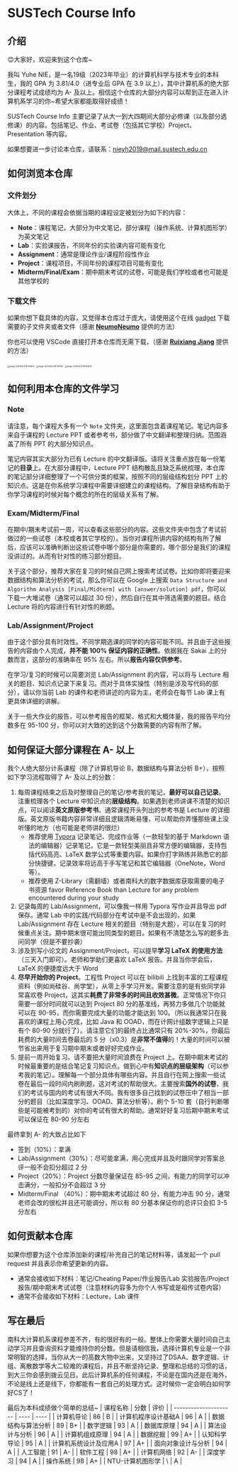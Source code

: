 # SUSTech Course Info

## 介绍

😊大家好，欢迎来到这个仓库~

我叫 Yuhe NIE，是一名19级（2023年毕业）的计算机科学与技术专业的本科生，我的 GPA 为 3.81/4.0（进专业后 GPA 在 3.9 以上），其中计算机系的绝大部分课程考试成绩均为 A- 及以上。相信这个仓库的大部分内容可以帮到正在进入计算机系学习的你~希望大家都能取得好成绩！

SUSTech Course Info 主要记录了从大一到大四期间大部分必修课（以及部分选修课）的内容。包括笔记、作业、考试卷（包括其它学校）Project、Presentation 等内容。

如果想要进一步讨论本仓库，请联系：nieyh2019@mail.sustech.edu.cn

## 如何浏览本仓库

### 文件划分

大体上，不同的课程会依据当期的课程设定被划分为如下的内容：

- **Note**：课程笔记，大部分为中文笔记，部分课程（操作系统、计算机图形学）为英文笔记
- **Lab**：实验课报告，不同年份的实验课内容可能有变化
- **Assignment**：通常是理论作业/课程阶段性作业
- **Project**：课程项目，不同年份的课程项目可能有变化
- **Midterm/Final/Exam**：期中期末考试的试卷，可能是我们学校或者也可能是其他学校的

### 下载文件

如果你想下载具体的内容，又觉得本仓库过于庞大，请使用这个在线 [gadget](https://minhaskamal.github.io/DownGit/#/home) 下载需要的子文件夹或者文件（感谢 **[NeumoNeumo](https://github.com/NeumoNeumo)** 提供的方法）

你也可以使用 VSCode 直接打开本仓库而无需下载，（感谢 [**Ruixiang Jiang**](https://github.com/RuixiangJiang) 提供的方法）

<img src="/readme_pic/vs1.png" alt="image-20240422110336835" style="zoom:30%;" />

<img src="/readme_pic/vs2.png" alt="image-20240422110336835" style="zoom:30%;" />

<img src="/readme_pic/vs3.png" alt="image-20240422110336835" style="zoom:30%;" />

## 如何利用本仓库的文件学习

### Note

请注意，每个课程大多有一个 `Note` 文件夹，这里面包含着课程笔记。笔记内容多来自于课程的 Lecture PPT 或者参考书，部分做了中文翻译和整理归纳。范围涵盖了所有 PPT 的大部分知识点。

笔记内容其实大部分为已有 Lecture 的中文翻译版。请将关注重点放在每一份笔记的**目录**上。在大部分课程中，Lecture PPT 结构散乱且缺乏系统梳理，本仓库的笔记部分详细整理了一个可供分类的框架，按照不同的层级结构划分 PPT 上的知识点。这是在你系统学习课程中需要详细建立的课程结构。了解目录结构有助于你学习课程的时候对每个概念的所在的层级关系有了解。

### Exam/Midterm/Final

在期中/期末考试前一周，可以查看这些部分的内容。这些文件夹中包含了考试前做过的一些试卷（本校或者其它学校的）。当你对课程所讲内容的结构有所了解后，应该可以准确判断出这些试卷中哪个部分是你需要的，哪个部分是我们的课程没讲过的。从而有针对性的练习部分题目。

关于这个部分，推荐大家在复习的时候自己网上搜索考试试卷。比如你即将要迎来数据结构和算法分析的考试，那么你可以在 Google 上搜索 `Data Structure and Algorithm Analysis [Final/Midterm] with [answer/solution] pdf`，你可以下载一大堆试卷（通常可以超过 30 份），然后自行在其中筛选需要的题目。结合 Lecture 将的内容进行有针对性的刷题。

### Lab/Assignment/Project

由于这个部分具有时效性。不同学期选课的同学的内容可能不同。并且由于这些报告的内容由个人完成，**并不能 100% 保证内容的正确性**。依据我在 Sakai 上的分数而言，这部分的准确率在 95% 左右。所以**报告内容仅供参考**。

在学习/复习的时候可以简要浏览 Lab/Assignment 的内容，可以将与 Lecture 相关的题目、知识点记录下来复习。而对于具体实操性（特别是涉及写代码的部分），请以你当前 Lab 的课件和老师讲述的内容为主，老师会在每节 Lab 课上有更具体详细的讲解。

关于一些大作业的报告，可以参考报告的框架、格式和大概体量，我的报告平均分数多在 95-100 分，你可以对大致的达到这个分数需要的内容有所了解。

## 如何保证大部分课程在 A- 以上

我个人绝大部分计系课程（除了计算机导论 B，数据结构与算法分析 B+），按照如下学习流程取得了 A- 及以上的分数：

1. 每周课程结束之后及时整理自己的笔记/参考我的笔记，**最好可以自己记录**。注重梳理各个 Lecture 中知识点的**层级结构**。如果遇到老师讲课不清楚的知识点，可以阅读**英文原版参考书**。通常课程开头列出的参考书是 Lecture 的详细版。英文原版书籍内容非常详细且逻辑清晰易懂，可以帮助你弄懂那些课上没听懂的地方（也可能是老师讲的很烂）
   - 推荐使用 [Typora](https://typora.io/) 记录笔记、完成作业等（一款轻型的基于 Markdown 语法的编辑器）记录笔记，它是一款轻型美丽且非常方便的编辑器，支持包括代码高亮、LaTeX 数学公式等重要内容。如果你打字熟练并熟悉它的部分快捷键，记录效率将远高于手写笔记和其它编辑器（OneNote，Word 等）。
   - 推荐使用 Z-Library（需翻墙）或者南科大的数字数据库获取需要的电子书资源 favor Reference Book than Lecture for any problem encountered during your study
2. 记录每周的 Lab/Assignment，可以像我一样用 Typora 写作业并且导出 pdf 保存。通常 Lab 中的实践/代码部分在考试中是不会出现的，如果 Lab/Assignment 存在 Lecture 相关的题目（特别是大题），可以在复习的时候重点关注。期中期末很可能出同类型的题目。如果有不清楚怎么写的题多去问同学（但是不要抄袭）
3. 涉及到写小论文的 Assignment/Project，可以提早**学习 LaTeX 的使用方法**（三天入门即可）。老师和学助们更喜欢 LaTeX 报告。并且当你学会后，LaTeX 的便捷度远大于 Word
4. **尽早开始你的 Project**。工程性 Project 可以在 bilibili 上找到丰富的工程课程资料（例如尚硅谷、尚学堂），从零上手学习开发。需要注意的是有些同学非常喜欢卷 Project，这其实**耗费了非常多的时间且收效甚微**。正常情况下你只需要一部分时间就可以达到 Project 80 分的基准线，再努力多做几个功能就可以在 90-95，而你需要完成大量的功能才能达到 100。（所以我通常只在我喜欢的课程上用心完成，比如 Java 和 OOAD，而在计网计组数字逻辑上只是有个 80-90 分就行了）。请注意它们的最终占比通常只有 20%-30%，你最后耗费的大量时间去卷最后的 5 分（x0.3）是**非常不值得**的！大量的时间可以被节省出来用于复习期中期末或者好好完成作业。
5. 提前一周开始复习。请不要把大量时间浪费在 Project 上。在期中期末考试的时候最重要的是结合笔记复习知识点。做到心中有**知识点的层级架构**（可以参考我的笔记）。理解每一个部分具体有哪些内容。并且自行在网上搜索一些试卷在最后一段时间内刷刷题，这对考试的帮助很大。主要搜索**国外的试卷**，我们的考试与国内的考试有很大不同。我有很多自己找到的试卷压中了相当一部分的题目（比如深度学习、OOAD、算法分析等）。刷个 5-10 套（自行判断哪些是可能被考到的）对你的考试有很大的帮助。通常好好复习后期中期末考试可以保证在 80-90 分左右

最终拿到 A- 的大致占比如下

- 签到（10%）：拿满
- Lab/Assignment（30%）：尽可能拿满，用心完成并且及时跟同学对答案总评一般不会扣分超过 2 分
- Project（20%）：Project 分数尽量保证在 85-95 之间，有能力的同学可以冲击满分，一般扣分不会超过 3 分
- Midterm/Final （40%）：期中期末考试超过 80 分，有能力冲击 90 分，通常老师会改的很松并且还可能调分，所以有 80 分基本保证你的总评只会扣 3-5 分左右

## 如何贡献本仓库

如果你想要为这个仓库添加新的课程/补充自己的笔记材料等，请发起一个 pull request 并且表示你希望更新的内容。

- 通常会接收如下材料：笔记/Cheating Paper/作业报告/Lab 实验报告/Project 报告/期中期末考试试卷（注意材料内容多为你个人书写或是祖传试卷内容）
- 通常不会接收如下材料：Lecture，Lab 课件

## 写在最后

南科大计算机系课程参差不齐，有的很好有的一般。整体上你需要大量时间自己主动学习并且查询资料才能维持你的分数。但是请相信我，选择计算机专业是一个非常明智的选择，当你从大一的高数大物中出来，又坚持过了DSAA、数字逻辑、计组、离散数学等大二较难的课程后，并且不断坚持记录、整理和总结的习惯的话，到大三你会感到拨云见日。此后计算机系的任何课程，不论是在国内还是在海外，不论是线上还是线下，你都能有一套自己的处理方式。这时候你一定会明白如何学好CS了！

最后为本科成绩做个简单的总结~
| 课程名称              | 分数 | 评价 |
| --------------------- | ---- | ---- |
| 计算机导论            | 86   | B    |
| 计算机程序设计基础A   | 96   | A    |
| 数据结构与算法分析    | 89   | B+   |
| 数字逻辑              | 93   | A    |
| 数据库原理            | 94   | A    |
| 算法设计与分析        | 96   | A    |
| 计算机组成原理        | 94   | A    |
| 数据挖掘              | 99   | A+   |
| 认知科学导论          | 95   | A    |
| 计算机系统设计及应用A | 97   | A+   |
| 面向对象设计与分析    | 94   | A    |
| 人工智能              | 91   | A-   |
| 软件工程              | 98   | A+   |
| 计算机网络            | 92   | A-   |
| 深度学习              | 94   | A    |
| 操作系统              | 98   | A+   |
| NTU-计算机图形学      | \    | A    |

